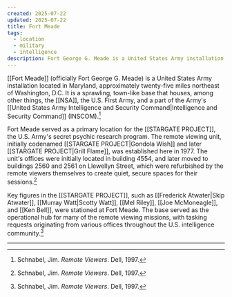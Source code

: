 ```yaml
---
created: 2025-07-22
updated: 2025-07-22
title: Fort Meade
tags:
  - location
  - military
  - intelligence
description: Fort George G. Meade is a United States Army installation in Maryland, serving as a key center for intelligence and security operations, and a primary location for the Stargate Project.
---
```

[[Fort Meade]] (officially Fort George G. Meade) is a United States Army installation located in Maryland, approximately twenty-five miles northeast of Washington, D.C. It is a sprawling, town-like base that houses, among other things, the [[NSA]], the U.S. First Army, and a part of the Army's [[United States Army Intelligence and Security Command|Intelligence and Security Command]] (INSCOM).[^1]

Fort Meade served as a primary location for the [[STARGATE PROJECT]], the U.S. Army's secret psychic research program. The remote viewing unit, initially codenamed [[STARGATE PROJECT|Gondola Wish]] and later [[STARGATE PROJECT|Grill Flame]], was established here in 1977. The unit's offices were initially located in building 4554, and later moved to buildings 2560 and 2561 on Llewellyn Street, which were refurbished by the remote viewers themselves to create quiet, secure spaces for their sessions.[^1]

Key figures in the [[STARGATE PROJECT]], such as [[Frederick Atwater|Skip Atwater]], [[Murray Watt|Scotty Watt]], [[Mel Riley]], [[Joe McMoneagle]], and [[Ken Bell]], were stationed at Fort Meade. The base served as the operational hub for many of the remote viewing missions, with tasking requests originating from various offices throughout the U.S. intelligence community.[^1]

---

[^1]: Schnabel, Jim. *Remote Viewers*. Dell, 1997.